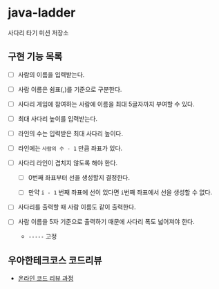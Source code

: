 # java-ladder

사다리 타기 미션 저장소

## 구현 기능 목록
- [ ] 사람의 이름을 입력받는다.
- [ ] 사람 이름은 쉼표(,)를 기준으로 구분한다.
- [ ] 사다리 게임에 참여하는 사람에 이름을 최대 5글자까지 부여할 수 있다. 


- [ ] 최대 사다리 높이를 입력받는다.
- [ ] 라인의 수는 입력받은 최대 사다리 높이다.
- [ ] 라인에는 `사람의 수 - 1` 만큼 좌표가 있다.
- [ ] 사다리 라인이 겹치지 않도록 해야 한다.
  - [ ] 0번째 좌표부터 선을 생성할지 결정한다.
  - [ ] 만약 `i - 1` 번째 좌표에 선이 있다면 `i`번째 좌표에서 선을 생성할 수 없다. 


- [ ] 사다리를 출력할 때 사람 이름도 같이 출력한다.
- [ ] 사람 이름을 5자 기준으로 출력하기 때문에 사다리 폭도 넓어져야 한다. 
  - `-----` 고정



## 우아한테크코스 코드리뷰

- [온라인 코드 리뷰 과정](https://github.com/woowacourse/woowacourse-docs/blob/master/maincourse/README.md)
